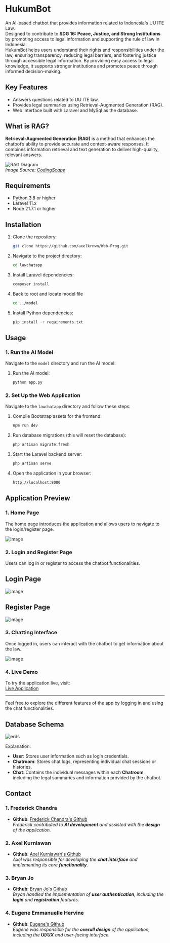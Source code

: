 # HukumBot
An AI-based chatbot that provides information related to Indonesia's UU ITE Law.  
Designed to contribute to **SDG 16: Peace, Justice, and Strong Institutions** by promoting access to legal information and supporting the rule of law in Indonesia.  
HukumBot helps users understand their rights and responsibilities under the law, ensuring transparency, reducing legal barriers, and fostering justice through accessible legal information. By providing easy access to legal knowledge, it supports stronger institutions and promotes peace through informed decision-making.

## Key Features
- Answers questions related to UU ITE law.
- Provides legal summaries using Retrieval-Augmented Generation (RAG).
- Web interface built with Laravel and MySql as the database.

## What is RAG?
**Retrieval-Augmented Generation (RAG)** is a method that enhances the chatbot’s ability to provide accurate and context-aware responses. It combines information retrieval and text generation to deliver high-quality, relevant answers.

![RAG Diagram](https://github.com/user-attachments/assets/1d83e588-ae85-4a13-9abe-c25483bc5154)  
*Image Source: [CodingScape](https://codingscape.com/blog/rag-101-what-is-rag-and-why-does-it-matter)*

## Requirements
  - Python 3.8 or higher
  - Laravel 11.x
  - Node 21.7.1 or higher

## Installation

1. Clone the repository:
   ```bash
   git clone https://github.com/axelkrnwn/Web-Prog.git

2. Navigate to the project directory:
   ```bash
   cd lawchatapp

3. Install Laravel dependencies:
   ```bash
   composer install

4. Back to root and locate model file
   ```bash
   cd ../model

5. Install Python dependencies:
   ```bash
   pip install -r requirements.txt

## Usage

### 1. Run the AI Model

Navigate to the `model` directory and run the AI model:

1. Run the AI model:
   ```bash
   python app.py

### 2. Set Up the Web Application

Navigate to the `lawchatapp` directory and follow these steps:

1. Compile Bootstrap assets for the frontend:
   ```bash
   npm run dev
   
2. Run database migrations (this will reset the database):
   ```bash
   php artisan migrate:fresh

3. Start the Laravel backend server:
   ```bash
   php artisan serve

4. Open the application in your browser:
   ```bash
   http://localhost:8080

## Application Preview

### 1. **Home Page**

The home page introduces the application and allows users to navigate to the login/register page.

![image](https://github.com/user-attachments/assets/ff2332f3-811e-49ee-9e32-806ab326cb3f)

### 2. **Login and Register Page**

Users can log in or register to access the chatbot functionalities.

## Login Page
![image](https://github.com/user-attachments/assets/b3235798-ae1b-43d5-9af7-a53987faef28)

## Register Page
![image](https://github.com/user-attachments/assets/f4f626fc-068d-4940-8703-4b4b94310852)

### 3. **Chatting Interface**

Once logged in, users can interact with the chatbot to get information about the law.

![image](https://github.com/user-attachments/assets/1752e721-136c-48c5-97d9-5005bce4c2d1)


### 4. **Live Demo**

To try the application live, visit:  
[Live Application](http://example)

---

Feel free to explore the different features of the app by logging in and using the chat functionalities.

## Database Schema

![erds](https://github.com/user-attachments/assets/d3f67bf7-a1e9-40b2-8e10-d68990bbe60b)

Explanation:
- **User**: Stores user information such as login credentials.
- **Chatroom**: Stores chat logs, representing individual chat sessions or histories.
- **Chat**: Contains the individual messages within each **Chatroom**, including the legal summaries and information provided by the chatbot.

## Contact

### 1. Frederick Chandra
- **Github**: [Frederick Chandra's Github](https://github.com/frederick542)  
  *Frederick contributed to **AI development** and assisted with the **design** of the application.*

### 2. Axel Kurniawan
- **Github**: [Axel Kurniawan's Github](https://github.com/axelkrnwn)  
  *Axel was responsible for developing the **chat interface** and implementing its core **functionality**.*

### 3. Bryan Jo
- **Github**: [Bryan Jo's Github](https://github.com/brynnjoo)  
  *Bryan handled the implementation of **user authentication**, including the **login** and **registration** features.*

### 4. Eugene Emmanuelle Hervine
- **Github**: [Eugene's Github](https://github.com/EugeneHervine)  
  *Eugene was responsible for the **overall design** of the application, including the **UI/UX** and user-facing interface.*


